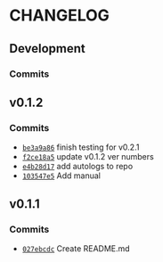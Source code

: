 # CHANGELOG

## Development

### Commits

## v0.1.2

### Commits

* [```be3a9a86```](https://github.com/ktmeaton/legacy-pipeline/commit/be3a9a86) finish testing for v0.2.1
* [```f2ce18a5```](https://github.com/ktmeaton/legacy-pipeline/commit/f2ce18a5) update v0.1.2 ver numbers
* [```e4b28d17```](https://github.com/ktmeaton/legacy-pipeline/commit/e4b28d17) add autologs to repo
* [```103547e5```](https://github.com/ktmeaton/legacy-pipeline/commit/103547e5) Add manual

## v0.1.1

### Commits

* [```027ebcdc```](https://github.com/ktmeaton/legacy-pipeline/commit/027ebcdc) Create README.md

